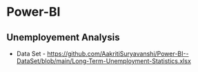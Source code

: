 # Power-BI

## Unemployement Analysis
 - Data Set - https://github.com/AakritiSuryavanshi/Power-BI--DataSet/blob/main/Long-Term-Unemployment-Statistics.xlsx
